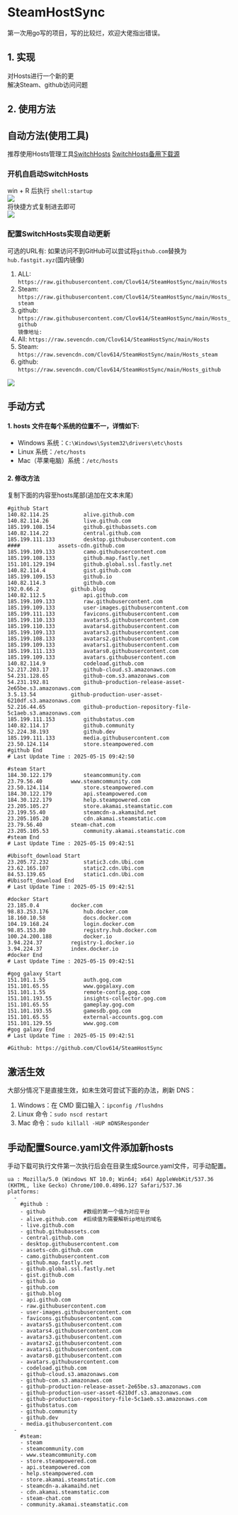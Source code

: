 # SteamHostSync
第一次用go写的项目，写的比较烂，欢迎大佬指出错误。

## 1. 实现
对Hosts进行一个新的更  
解决Steam、github访问问题

## 2. 使用方法
## 自动方法(使用工具)
推荐使用Hosts管理工具[SwitchHosts](https://github.com/oldj/SwitchHosts) 
[SwitchHosts备用下载源](https://nas.iaimi.info/s/nT5pb8jMQp32QwB)
### 开机自启动SwitchHosts
win + R 后执行 `shell:startup`    
![](/img/1.png)  
将快捷方式复制进去即可  
![](/img/2.png)  
### 配置SwitchHosts实现自动更新  
可选的URL有:
如果访问不到GitHub可以尝试将`github.com`替换为`hub.fastgit.xyz`(国内镜像)
1. ALL: `https://raw.githubusercontent.com/Clov614/SteamHostSync/main/Hosts`  
2. Steam: `https://raw.githubusercontent.com/Clov614/SteamHostSync/main/Hosts_steam`  
3. github: `https://raw.githubusercontent.com/Clov614/SteamHostSync/main/Hosts_github`    
`镜像地址:`
4. All: `https://raw.sevencdn.com/Clov614/SteamHostSync/main/Hosts`  
5. Steam: `https://raw.sevencdn.com/Clov614/SteamHostSync/main/Hosts_steam`  
6. github: `https://raw.sevencdn.com/Clov614/SteamHostSync/main/Hosts_github`  

![](/img/3.png)

## 手动方式
#### 1. hosts 文件在每个系统的位置不一，详情如下:
- Windows 系统：`C:\Windows\System32\drivers\etc\hosts`
- Linux 系统：`/etc/hosts`
- Mac（苹果电脑）系统：`/etc/hosts`

#### 2. 修改方法
复制下面的内容至hosts尾部(追加在文本末尾)

```
#github Start
140.82.114.25			alive.github.com
140.82.114.26			live.github.com
185.199.108.154			github.githubassets.com
140.82.114.22			central.github.com
185.199.111.133			desktop.githubusercontent.com
####			assets-cdn.github.com
185.199.109.133			camo.githubusercontent.com
185.199.108.133			github.map.fastly.net
151.101.129.194			github.global.ssl.fastly.net
140.82.114.4			gist.github.com
185.199.109.153			github.io
140.82.114.3			github.com
192.0.66.2			github.blog
140.82.112.5			api.github.com
185.199.109.133			raw.githubusercontent.com
185.199.109.133			user-images.githubusercontent.com
185.199.111.133			favicons.githubusercontent.com
185.199.110.133			avatars5.githubusercontent.com
185.199.110.133			avatars4.githubusercontent.com
185.199.109.133			avatars3.githubusercontent.com
185.199.108.133			avatars2.githubusercontent.com
185.199.109.133			avatars1.githubusercontent.com
185.199.111.133			avatars0.githubusercontent.com
185.199.109.133			avatars.githubusercontent.com
140.82.114.9			codeload.github.com
52.217.203.17			github-cloud.s3.amazonaws.com
54.231.128.65			github-com.s3.amazonaws.com
54.231.192.81			github-production-release-asset-2e65be.s3.amazonaws.com
3.5.13.54			github-production-user-asset-6210df.s3.amazonaws.com
52.216.44.65			github-production-repository-file-5c1aeb.s3.amazonaws.com
185.199.111.153			githubstatus.com
140.82.114.17			github.community
52.224.38.193			github.dev
185.199.111.133			media.githubusercontent.com
23.50.124.114			store.steampowered.com
#github End
# Last Update Time : 2025-05-15 09:42:50 

#steam Start
184.30.122.179			steamcommunity.com
23.79.56.40			www.steamcommunity.com
23.50.124.114			store.steampowered.com
184.30.122.179			api.steampowered.com
184.30.122.179			help.steampowered.com
23.205.105.27			store.akamai.steamstatic.com
23.199.55.40			steamcdn-a.akamaihd.net
23.205.105.20			cdn.akamai.steamstatic.com
23.79.56.40			steam-chat.com
23.205.105.53			community.akamai.steamstatic.com
#steam End
# Last Update Time : 2025-05-15 09:42:51 

#Ubisoft_download Start
23.205.72.232			static3.cdn.Ubi.com
23.62.165.107			static2.cdn.Ubi.com
84.53.139.65			static1.cdn.Ubi.com
#Ubisoft_download End
# Last Update Time : 2025-05-15 09:42:51 

#docker Start
23.185.0.4			docker.com
98.83.253.176			hub.docker.com
18.160.10.58			docs.docker.com
104.19.168.24			login.docker.com
98.85.153.80			registry.hub.docker.com
100.24.200.188			docker.io
3.94.224.37			registry-1.docker.io
3.94.224.37			index.docker.io
#docker End
# Last Update Time : 2025-05-15 09:42:51 

#gog galaxy Start
151.101.1.55			auth.gog.com
151.101.65.55			www.gogalaxy.com
151.101.1.55			remote-config.gog.com
151.101.193.55			insights-collector.gog.com
151.101.65.55			gameplay.gog.com
151.101.193.55			gamesdb.gog.com
151.101.65.55			external-accounts.gog.com
151.101.129.55			www.gog.com
#gog galaxy End
# Last Update Time : 2025-05-15 09:42:51 

#Github: https://github.com/Clov614/SteamHostSync

```

## 激活生效
大部分情况下是直接生效，如未生效可尝试下面的办法，刷新 DNS：
1. Windows：在 CMD 窗口输入：`ipconfig /flushdns`
2. Linux 命令：`sudo nscd restart`
3. Mac 命令：`sudo killall -HUP mDNSResponder`  

## 手动配置Source.yaml文件添加新hosts  
手动下载可执行文件第一次执行后会在目录生成Source.yaml文件，可手动配置。  

```
ua : Mozilla/5.0 (Windows NT 10.0; Win64; x64) AppleWebKit/537.36 (KHTML, like Gecko) Chrome/100.0.4896.127 Safari/537.36
platforms:
  -
    #github :
    - github            #数组的第一个值为对应平台
    - alive.github.com  #后续值为需要解析ip地址的域名
    - live.github.com
    - github.githubassets.com
    - central.github.com
    - desktop.githubusercontent.com
    - assets-cdn.github.com
    - camo.githubusercontent.com
    - github.map.fastly.net
    - github.global.ssl.fastly.net
    - gist.github.com
    - github.io
    - github.com
    - github.blog
    - api.github.com
    - raw.githubusercontent.com
    - user-images.githubusercontent.com
    - favicons.githubusercontent.com
    - avatars5.githubusercontent.com
    - avatars4.githubusercontent.com
    - avatars3.githubusercontent.com
    - avatars2.githubusercontent.com
    - avatars1.githubusercontent.com
    - avatars0.githubusercontent.com
    - avatars.githubusercontent.com
    - codeload.github.com
    - github-cloud.s3.amazonaws.com
    - github-com.s3.amazonaws.com
    - github-production-release-asset-2e65be.s3.amazonaws.com
    - github-production-user-asset-6210df.s3.amazonaws.com
    - github-production-repository-file-5c1aeb.s3.amazonaws.com
    - githubstatus.com
    - github.community
    - github.dev
    - media.githubusercontent.com
  -
    #steam:
    - steam
    - steamcommunity.com
    - www.steamcommunity.com
    - store.steampowered.com
    - api.steampowered.com
    - help.steampowered.com
    - store.akamai.steamstatic.com
    - steamcdn-a.akamaihd.net
    - cdn.akamai.steamstatic.com
    - steam-chat.com
    - community.akamai.steamstatic.com
```
